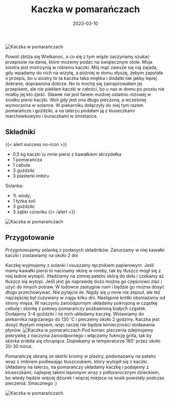 ﻿---
title: "Kaczka w pomarańczach"
date: 2023-03-10
categories:
- dania główne
tags:
- kaczka
- pomarańcze
- dania mięsne
thumbnailImagePosition: "top"
---
![Kaczka w pomarańczach](/img/kaczka-w-pomaranczach/kaczka-w-pomaranczach-1.JPG)

Powoli zbliża się Wielkanoc, a co się z tym wiąże zaczynamy szukać przepisów na dania, które możemy podac na świątecznym stole. Moja siostra jest mistrzynią w robieniu kaczki. Mój mąż zawsze się nią zajada, gdy wpadamy do nich na wizytę, a później w domu słyszę, żebym zapytała o przepis, bo u siostry to ta kaczka taka miękka i dodatki tak jakby lepiej dobrane, doprawiona dobrze. No to trochę się zainspirowałam jej przepisem, ale nie piekłam kaczki w całości, bo u nas w domu po prostu nie miałby jej kto zjeść. Sławek nie jest fanem modnej ostatnio różowej w środku piersi kaczki. Woli gdy jest ona długo pieczona, a wcześniej wymoczona w solance. W piekarniku dołączyły do niej tym razem pomarańcze i goździki, a na talerzu podałam ją z kluseczkami marchewkowymi i buraczkami w śmietance. 
<!--more-->

## Składniki
{{< alert success no-icon >}}
- 0,5 kg kaczki (u mnie piersi z kawałkiem skrzydełka
- 1 pomarańcza
- 1 cebula
- 3 goździki
- 3 plasterki imbiru


Solanka:
- 1l. wody, 
- 1 łyżka soli
- 3 goździki
- 3 ząbki czosnku
{{< /alert >}}

![Kaczka w pomarańczach](/img/kaczka-w-pomaranczach/kaczka-w-pomaranczach-3.JPG)
## Przygotowanie
Przygotowujemy solankę z podanych składników. Zanurzamy w niej kawałki kaczki i zostawiamy na około 2 dni

Kaczkę wyjmujemy z solanki i osuszamy ręcznikiem papierowym. Jeśli mamy kawałki piersi to nacinamy skórę w romby, tak by tłuszcz mógł się z niej ładnie wytopić. Kładziemy na zimnej patelni skórą do dołu i czekamy aż tłuszcz się wytopi. Jeśli jest go naprawdę dużo można go częściowo zlać i użyć do innych potraw. W lodówce zastygnie nam i będzie go można dosyć długo przechowywać. Nie pytajcie ile. Nigdy się u mnie nie zepsuł, ale też najczęściej był zużywany w ciągu kilku dni. Następnie krótki obsmażamy od strony mięsa. 
W naczyniu żaroodpornym układamy pokrojoną w cząstkę cebulę i skórkę z połowy pomarańczy pozbawioną białych cząstek. Dodajemy 3-4 goździki i na nich układamy kaczkę. Wstawiamy do piekarnika nagrzanego do 130 'C i pieczemy około 2 godziny. Kaczka jest dosyć tłustym mięsem, więc raczej nie będzie konieczności dodawania płynów. 
![Kaczka w pomarańczach](/img/kaczka-w-pomaranczach/kaczka-w-pomaranczach-2.JPG)
Pod koniec pieczenia zdejmujemy pokrywkę z naczynia żaroodpornego i włączamy fukncję grilla, tak by skórka zrobiła się chrupiąca. Dopiekamy w temperaturze 180' przez około 20-30 minut.

Pomarańczę obraną ze skórki kroimy w plastry, podsmażamy na patelni wraz z imbirem podlewając tłuszczukiem, który wytopił się z kaczki. Układamy na talerzu, na pomarańczy układamy kaczkę i podajemy z kluseczkami, najlepiej takimi lepionymi wraz z półtorarocznym dzieckiem, bo wtedy będzie więcej dziurek i więcej miejsca na sosik powstały podczas pieczenia. Smacznego :)

![Kaczka w pomarańczach](/img/kaczka-w-pomaranczach/kaczka-w-pomaranczach-4.JPG)